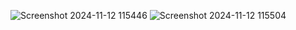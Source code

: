 ![Screenshot 2024-11-12 115446](https://github.com/user-attachments/assets/db0a5ca2-1001-48ed-80fb-bf697224d3a0)
![Screenshot 2024-11-12 115504](https://github.com/user-attachments/assets/6d5f2aaa-5e84-43fe-be79-292c10b5abef)
